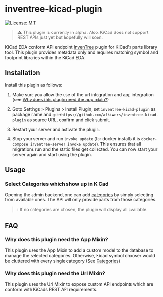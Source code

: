 # inventree-kicad-plugin

[![License: MIT](https://img.shields.io/badge/License-MIT-yellow.svg)](https://opensource.org/licenses/MIT)

> :warning: This plugin is currently in alpha. Also, KiCad does not support REST APIs just yet but hopefully will soon.

KiCad EDA conform API endpoint [InvenTree](https://inventree.org) plugin for KiCad's parts library tool. This plugin provides metadata only and requires matching symbol and footprint libraries within the KiCad EDA.

## Installation

Install this plugin as follows:

1. Make sure you allow the use of the url integration and app integration (see [Why does this plugin need the app mixin?](#why-does-this-plugin-need-the-app-mixin?))

2. Goto Settings > Plugins > Install Plugin, set `inventree-kicad-plugin` as package name and `git+https://github.com/afkiwers/inventree-kicad-plugin` as source URL, confirm and click submit.

3. Restart your server and activate the plugin.

4. Stop your server and run `invoke update` (for docker installs it is `docker-compose inventree-server invoke update`). This ensures that all migrations run and the static files get collected. You can now start your server again and start using the plugin.

## Usage

### Select Categories which show up in KiCad

Opening the admin backend, one can add [categories](#select-categories-which-show-up-in-kicad) by simply selecting from available ones. The API will only provide parts from those categories.
> :information_source: If no categories are chosen, the plugin will display all available.

## FAQ

### Why does this plugin need the App Mixin?

This plugin uses the App Mixin to add a custom model to the database to manage the selected categories. Otherwise, Kicad symbol chooser would be cluttered with every single category (See [Categories](#select-categories-which-show-up-in-kicad))

### Why does this plugin need the Url Mixin?

This plugin uses the Url Mixin to expose custom API endpoints which are conform with KiCads REST API requirements.
